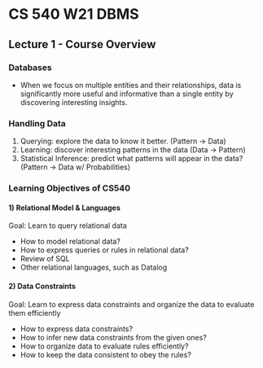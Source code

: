 # CS 540 W21 DBMS
## Lecture 1 - Course Overview

### Databases
- When we focus on multiple entities and their relationships, data is significantly more useful and informative than a single entity by discovering interesting insights.
### Handling Data
1. Querying: explore the data to know it better. (Pattern -> Data)
2. Learning: discover interesting patterns in the data (Data -> Pattern)
3. Statistical Inference: predict what patterns will appear in the data? (Pattern -> Data w/ Probabilities)

### Learning Objectives of CS540
#### 1) Relational Model & Languages
Goal: Learn to query relational data
- How to model relational data?
- How to express queries or rules in relational data?
- Review of SQL
- Other relational languages, such as Datalog

#### 2) Data Constraints
Goal: Learn to express data constraints and organize the data to evaluate them efficiently
- How to express data constraints?
- How to infer new data constraints from the given ones?
- How to organize data to evaluate rules efficiently?
- How to keep the data consistent to obey the rules?

####
